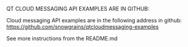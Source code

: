 QT CLOUD MESSAGING API EXAMPLES ARE IN GITHUB:

Cloud messaging API examples are in the following address in github:
https://github.com/snowgrains/qtcloudmessaging-examples

See more instructions from the README.md


